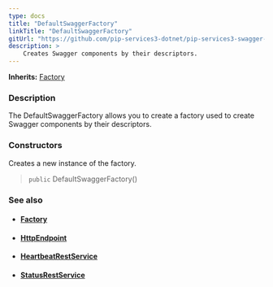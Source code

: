 ```yaml
---
type: docs
title: "DefaultSwaggerFactory"
linkTitle: "DefaultSwaggerFactory"
gitUrl: "https://github.com/pip-services3-dotnet/pip-services3-swagger-dotnet"
description: >
    Creates Swagger components by their descriptors.
---
```


**Inherits:** [Factory](../../../components/build/factory)

### Description

The DefaultSwaggerFactory allows you to create a factory used to create Swagger components by their descriptors.

### Constructors
Creates a new instance of the factory.  

> `public` DefaultSwaggerFactory()



### See also
- #### [Factory](../../../components/build/factory)
- #### [HttpEndpoint](../../services/http_endpoint)
- #### [HeartbeatRestService](../../services/heartbeat_rest_service)
- #### [StatusRestService](../../services/status_rest_service)
